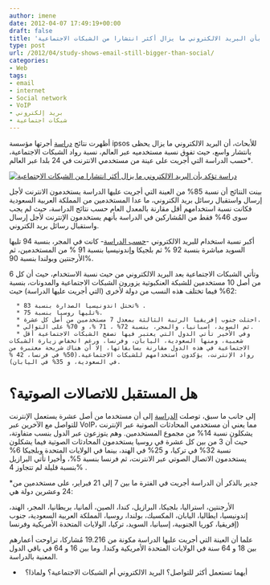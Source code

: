 ```yaml
---
author: imene
date: 2012-04-07 17:49:19+00:00
draft: false
title: 'دراسة تؤكد بأن البريد الالكتروني ما يزال أكثر انتشارا من الشبكات الاجتماعية  '
type: post
url: /2012/04/study-shows-email-still-bigger-than-social/
categories:
- Web
tags:
- email
- internet
- Social network
- VoIP
- بريد إلكتروني
- شبكات اجتماعية
---
```


أظهرت نتائج [دراسة](http://www.ipsos-na.com/news-polls/pressrelease.aspx?id=5564) أجرتها مؤسسة ipsos للأبحاث، أن البريد الالكتروني ما يزال يحظى بانتشار واسع، حيث تفوق نسبة مستخدميه عبر العالم، نسبة رواد الشبكات الاجتماعية، حسب الدراسة التي أجريت على عينة من مستخدمي الانترنت في 24 بلدا عبر العالم*.




[![دراسة تؤكد بأن البريد الالكتروني ما يزال أكثر انتشارا من الشبكات الاجتماعية](https://www.it-scoop.com/wp-content/uploads/2012/04/email.png)
](https://www.it-scoop.com/wp-content/uploads/2012/04/email.png)




بينت النتائج أن نسبة 85% من العينة التي أجريت عليها الدراسة يستخدمون الانترنت لأجل إرسال واستقبال رسائل بريد الكتروني، ما عدا المستخدمين من المملكة العربية السعودية فكانت نسبة استخدامهم أقل مقارنة بالمعدل العام حسب نتائج الدراسة، حيث لم يجب سوى 46% فقط من المُشاركين في الدراسة بأنهم يستخدمون الإنترنت لأجل إرسال واستقبال رسائل بريد الكتروني.




أكبر نسبة استخدام للبريد الالكتروني -[حسب الدراسة](http://www.ipsos-na.com/news-polls/pressrelease.aspx?id=5564)- كانت في المجر، بنسبة 94 تليها السويد مباشرة بنسبة 92 % ثم بلجيكا وإندونيسيا بنسبة 91 % من المستخدمين، ثم الأرجنتين وبولندا بنسبة 90%.




وتأتي الشبكات الاجتماعية بعد البريد الالكتروني من حيث نسبة الاستخدام، حيث أن كل 6 من أصل 10 مستخدمين للشبكة العنكبوتية يزورون الشبكات الاجتماعية والمدونات، بنسبة 62% فيما تختلف هذه النسب من دولة لأخرى (التي أجريت عليها الدراسة) حيث:






	  * تحتل اندونيسيا الصدارة بنسبة 83% .
	  * تليها روسيا بنسبة 75%.
	  * احتلت جنوب إفريقيا الرتبة الثالثة بمعدل 7 مستخدمين من أصل كل عشرة.
	  * ثم السويد، اسبانيا، والمجر، بنسبة 72% ، 71 %، و 70% على التوالي.
	  * وفي الأخير تأتي الدول التي يعتبر فيها تصفح الشبكات الاجتماعية أقل شعبية، ومنها السعودية، اليابان، وفرنسا. ورغم انخفاض زيارة الشبكات الاجتماعية في هذه الدول مقارنة بسابقاتها، إلا أن هناك شريحة معتبرة من رواد الإنترنت، يؤكدون استخدامهم للشبكات الاجتماعية.(50% في فرنسا، 42 % في السعودية، و 35% في اليابان).



# هل المستقبل للاتصالات الصوتية؟


<!-- more -->


إلى جانب ما سبق، توصلت [الدراسة](http://www.ipsos-na.com/news-polls/pressrelease.aspx?id=5564) إلى أن مستخدما من أصل عشرة يستعمل الإنترنت للتواصل مع الآخرين عبر VoIP، مما يعني أن مستخدمي المحادثات الصوتية عبر الإنترنت يشكلون نسبة 14% من مجموع المستخدمين. وهم يتوزعون عبر الدول بنسب متفاوتة، حيث أن 3 من بين كل عشرة في روسيا يستخدمون المحادثات الصوتية فيما يشكلون نسبة 32% في تركيا، و 25% في الهند، بينما في الولايات المتحدة وبلجيكا 6% يستخدمون الاتصال الصوتي عبر الانترنت، ثم فرنسا بنسبة 5%، وأخيرا تأتي البرازيل بنسبة قليلة لم تتجاوز 4% .




*جدير بالذكر أن الدراسة أجريت في الفترة ما بين 7 إلى 21 فبراير، على مستخدمين من 24 وعشرين دولة هي:




الأرجنتين، استراليا، بلجيكا، البرازيل، كندا، الصين، ألمانيا، بريطانيا، المجر، الهند، إندونيسيا، ايطاليا، اليابان، المكسيك، بولندا، روسيا، المملكة العربية السعودية، جنوب إفريقيا، كوريا الجنوبية، إسبانيا، السويد، تركيا، الولايات المتحدة الأمريكية وفرنسا)




علما أن العينة التي أجريت عليها الدراسة مكونة من 19.216 مُشاركا، تراوحت أعمارهم بين 18 و 64 سنة في الولايات المتحدة الأمريكية وكندا. وما بين 16 و 64 في باقي الدول المعنية بالدراسة.




-   أيهما تستعمل أكثر للتواصل؟ البريد الالكتروني أم الشبكات الاجتماعية؟ ولماذا؟
